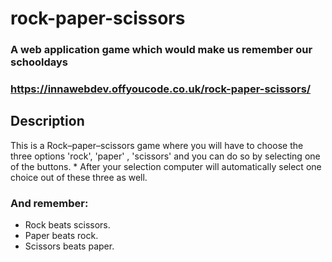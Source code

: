 # rock-paper-scissors

### A web application game which would make us remember our schooldays

### https://innawebdev.offyoucode.co.uk/rock-paper-scissors/

## Description 

This is a Rock–paper–scissors game where you will have to choose the three options 'rock', 'paper' , 'scissors' and you can do so by selecting one of the buttons. * After your selection computer will automatically select one choice out of these three as well. 

### And remember: 
<ul>
  <li>Rock beats scissors.</li>
  <li>Paper beats rock.</li>
  <li>Scissors beats paper.</li>
</ul>



